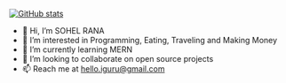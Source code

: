 [![GitHub stats](https://github-readme-stats.vercel.app/api?username=S0H3L)](https://github.com/S0H3L)

- 👋 Hi, I’m SOHEL RANA
- 👀 I’m interested in Programming, Eating, Traveling and Making Money
- 🌱 I’m currently learning MERN
- 💞️ I’m looking to collaborate on open source projects
- 📫 Reach me at hello.iguru@gmail.com

<!---
S0H3L/S0H3L is a ✨ special ✨ repository because its `README.md` (this file) appears on your GitHub profile.
You can click the Preview link to take a look at your changes.
--->
